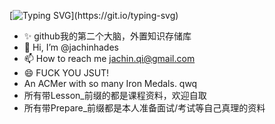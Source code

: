 [![Typing SVG](https://readme-typing-svg.demolab.com?font=Fira+Code&pause=1000&width=435&lines=I+Hate+You+JSUT!+You+Ruin+My+life.)](https://git.io/typing-svg)

- ✨ github我的第二个大脑，外置知识存储库
- 👋 Hi, I’m @jachinhades
- 📫 How to reach me jachin.qi@gmail.com
- 😄 FUCK YOU JSUT!
- An ACMer with so many Iron Medals. qwq
- 所有带Lesson_前缀的都是课程资料，欢迎自取
- 所有带Prepare_前缀都是本人准备面试/考试等自己真理的资料

<!---
jachinhades/jachinhades is a ✨ special ✨ repository because its `README.md` (this file) appears on your GitHub profile.
You can click the Preview link to take a look at your changes.
--->
